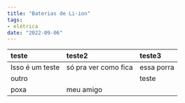 ```yaml
---
title: "Baterias de Li-ion"
tags:
- elétrica
date: "2022-09-06"
---
```



teste | teste2 | teste3 
:------|:--------|:-------
Isso é um teste | só pra ver como fica | essa porra
outro || teste
poxa| meu amigo |

